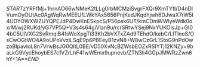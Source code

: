 $START$zYRFfMj+1hrnAO66wNMeK2tLLg0rbMCMziSvgrFXQr9XmTYtI/D4nDlVumOyOUtAc0AgWqRwMEEUfLWkYAx5656PnjKedJKqdhjwh6DJwaX7rW5I4UDYOWXWZUYQPEJdP4DwKnESkpcS/P56psk6UT/kmCDmWWlyeWdk0oxrM/wj2RUKd/yG7VP5Q+V3s4s64giVlan9u/rcrSRtwYSej9NxYUKOlsJp+GI04bC5UlVXG2SvRmqiB4fsWoXpgTi33Kh2bVXTxZAd9TEhdO/kebC/LITlnoS/OsCwOGtWO4A9oUPoVvziLSqE9p6PBEeyB1zvN8+W8wCzGrL1StoG9nPdOwzoBIpavIoL8n7VrwBsJG0QltL0BE/vD50XvNcBZWsbEOZxRSIYTj12KNZy+9baLkG9VycEhoybES7c1VZrLhF41wWEmx9upnevb/ZTN3Ii4GGpJMWRzZwn6hY+1A==$END$